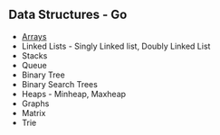 ## Data Structures - Go


- <a href="Arrays.md">Arrays</a>
- Linked Lists - Singly Linked list, Doubly Linked List
- Stacks
- Queue
- Binary Tree
- Binary Search Trees
- Heaps - Minheap, Maxheap
- Graphs
- Matrix
- Trie
